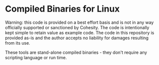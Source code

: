 # Compiled Binaries for Linux

Warning: this code is provided on a best effort basis and is not in any way officially supported or sanctioned by Cohesity. The code is intentionally kept simple to retain value as example code. The code in this repository is provided as-is and the author accepts no liability for damages resulting from its use.

These tools are stand-alone compiled binaries - they don't require any scripting language or run time.
